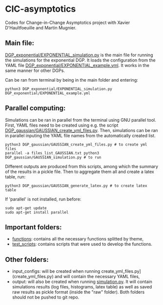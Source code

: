 # CIC-asymptotics
Codes for Change-in-Change Asymptotics project with Xavier D'Haultfoeuille and Martin Mugnier.

## Main file:
[DGP_exponential/EXPONENTIAL_simulation.py](DGP_exponential/EXPONENTIAL_simulation.py) is the main file for running the simulations for the exponential DGP. It loads the configuration from the YAML file [DGP_exponential/EXPONENTIAL_example.yml](DGP_exponential/EXPONENTIAL_example.yml). It works in the same manner for other DGPs.

Can be ran from terminal by being in the main folder and entering:
```
python3 DGP_exponential/EXPONENTIAL_simulation.py DGP_exponential/EXPONENTIAL_example.yml
```

## Parallel computing:
Simulations can be ran in parallel from the terminal using GNU parallel tool. First, YAML files need to be created using e.g. the script [DGP_gaussian/GAUSSIAN_create_yml_files.py](DGP_gaussian/GAUSSIAN_create_yml_files.py). Then, simulations can be ran in parallel inputing the YAML file names from the automatically created list.

```
python3 DGP_gaussian/GAUSSIAN_create_yml_files.py # to create yml files
parallel -a files_list_GAUSSIAN.txt python3 DGP_gaussian/GAUSSIAN_simulation.py # to run
```

Different outputs are produced from this scripts, among which the summary of the results in a pickle file. Then to aggregate them all and create a latex table, run:

```
python3 DGP_gaussian/GAUSSIAN_generate_latex.py # to create latex table
```

If 'parallel' is not installed, run before:

```
sudo apt-get update
sudo apt-get install parallel
```

## Important folders:
- [functions](functions/): contains all the necessary functions splitted by theme,
- [test_scripts](test_scripts/): contains scripts that were used to develop the functions.

## Other folders:
- input_configs: will be created when running create_yml_files.py](create_yml_files.py) and will contain the necessary YAML files,
- output: will also be created when running [simulation.py](simulation.py). It will contain simulations results (log files, histograms, latex table) as well as saved raw results as pickle format (inside the "raw" folder).
Both folders should not be pushed to git repo.

